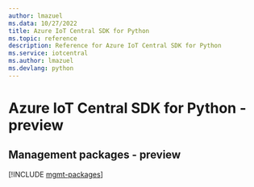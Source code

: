 ```yaml
---
author: lmazuel
ms.data: 10/27/2022
title: Azure IoT Central SDK for Python
ms.topic: reference
description: Reference for Azure IoT Central SDK for Python
ms.service: iotcentral
ms.author: lmazuel
ms.devlang: python
---
```

# Azure IoT Central SDK for Python - preview

## Management packages - preview
[!INCLUDE [mgmt-packages](iot-central-mgmt-index.md)]